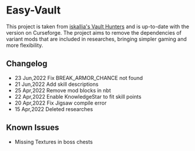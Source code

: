 # Easy-Vault

This project is taken from [iskallia's Vault Hunters](https://github.com/Iskallia/Vault-public-S1) and is up-to-date with the version on Curseforge. The project aims to remove the dependencies of variant mods that are included in researches, bringing simpler gaming and more flexibility.

## Changelog

- 23 Jun,2022 Fix BREAK_ARMOR_CHANCE not found
- 21 Jun,2022 Add skill descriptions
- 25 Apr,2022 Remove mod blocks in nbt
- 22 Apr,2022 Enable KnowledgeStar to fit skill points
- 20 Apr,2022 Fix Jigsaw compile error
- 15 Apr,2022 Deleted researches

## Known Issues

- Missing Textures in boss chests